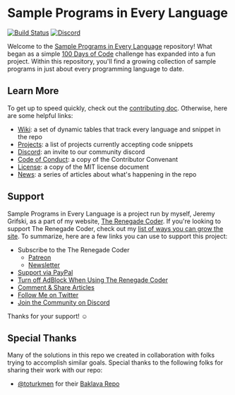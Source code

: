 # Sample Programs in Every Language

[![Build Status](https://github.com/TheRenegadeCoder/sample-programs/actions/workflows/test-suite.yml/badge.svg?branch=main)](https://github.com/TheRenegadeCoder/sample-programs/actions/workflows/test-suite.yml)
[![Discord](https://img.shields.io/discord/612072397545275424)](https://discord.gg/Jhmtj7Z)  


Welcome to the [Sample Programs in Every Language][sample-programs-on-the-renegade-coder] 
repository! What began as a simple [100 Days of Code][1] challenge has expanded into a 
fun project. Within this repository, you'll find a growing collection of sample programs
in just about every programming language to date.

## Learn More

To get up to speed quickly, check out the [contributing doc][6]. Otherwise, 
here are some helpful links:

- [Wiki][5]: a set of dynamic tables that track every language and snippet in the repo
- [Projects][20]: a list of projects currently accepting code snippets
- [Discord][15]: an invite to our community discord
- [Code of Conduct][8]: a copy of the Contributor Convenant
- [License][9]: a copy of the MIT license document
- [News][sample-programs-news-series]: a series of articles about what's happening in the repo

## Support

Sample Programs in Every Language is a project run by myself, Jeremy Grifski, as
a part of my website, [The Renegade Coder][10]. If you're looking to support The Renegade Coder, check out my
[list of ways you can grow the site][11]. To summarize, here are a few links you can use to support this project:

- Subscribe to the The Renegade Coder
  - [Patreon][7]
  - [Newsletter][17]
- [Support via PayPal][12]
- [Turn off AdBlock When Using The Renegade Coder][13]
- [Comment & Share Articles][sample-programs-on-the-renegade-coder]
- [Follow Me on Twitter][14]
- [Join the Community on Discord][15]

Thanks for your support! :relaxed:

## Special Thanks

Many of the solutions in this repo we created in collaboration with folks
trying to accomplish similar goals. Special thanks to the following folks
for sharing their work with our repo:

- [@toturkmen][toturkmen-profile] for their [Baklava Repo][baklava-repo]

[1]: http://www.100daysofcode.com/
[2]: https://therenegadecoder.com/code/hello-world-in-every-language/
[3]: https://therenegadecoder.com/code/reverse-a-string-in-every-language/
[4]: https://therenegadecoder.com/blog/the-coolest-programming-language-features/
[5]: https://github.com/jrg94/sample-programs/wiki
[6]: https://github.com/jrg94/sample-programs/blob/master/.github/CONTRIBUTING.md
[7]: https://www.patreon.com/TheRenegadeCoder
[8]: https://github.com/jrg94/sample-programs/blob/master/.github/CODE_OF_CONDUCT.md
[9]: https://github.com/jrg94/sample-programs/blob/master/LICENSE
[10]: https://therenegadecoder.com/
[11]: https://therenegadecoder.com/blog/ways-you-can-help-grow-the-renegade-coder/
[12]: https://www.paypal.me/therenegadecoder
[13]: https://help.getadblock.com/support/solutions/articles/6000163989-how-do-i-pause-or-disable-adblock-
[14]: https://twitter.com/RenegadeCoder94
[15]: https://discord.gg/Jhmtj7Z
[16]: https://therenegadecoder.com/code/longest-palindrome-substring-in-every-language/
[17]: https://newsletter.therenegadecoder.com/
[18]: https://therenegadecoder.com/code/fizz-buzz-in-every-language/
[19]: https://therenegadecoder.com/code/python-code-snippets-for-everyday-problems/
[20]: https://sample-programs.therenegadecoder.com/projects/

[baklava-repo]: https://github.com/toturkmen/baklava
[sample-programs-news-series]: https://therenegadecoder.com/series/sample-programs-repo-news/
[sample-programs-on-the-renegade-coder]: https://therenegadecoder.com/code/sample-programs-in-every-language/
[toturkmen-profile]: https://github.com/toturkmen
